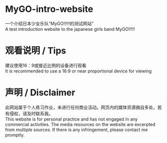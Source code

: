 # MyGO-intro-website
一个介绍日本少女乐队“MyGO!!!!!的测试网站” <br>
A test introduction website to the japanese girls band MyGO!!!!!
# 观看说明 / Tips
建议使用16：9或接近比例的设备进行观看<br>
It is recommended to use a 16:9 or near proportional device for viewing
# 声明 / Disclaimer
此网站属于个人练习作业，未进行任何商业活动。网页内的媒体资源摘自多处，若有侵权，请及时联系我。<br>
This website is for personal practice and has not engaged in any commercial activities. The media resources on the website are excerpted from multiple sources. If there is any infringement, please contact me promptly.
